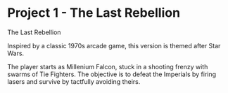 # Project 1 - The Last Rebellion
The Last Rebellion

Inspired by a classic 1970s arcade game, this version is themed after Star Wars.

The player starts as Millenium Falcon, stuck in a shooting frenzy with swarms of
Tie Fighters. The objective is to defeat the Imperials by firing lasers and 
survive by tactfully avoiding theirs.
